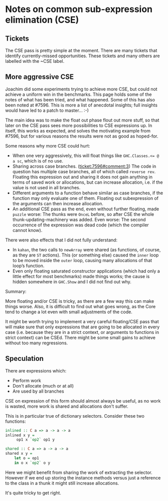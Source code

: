 # Notes on common sub-expression elimination (CSE)

## Tickets


The CSE pass is pretty simple at the moment.  There are many tickets that identify currently-missed opportunities. These tickets and many others are labelled with the ~CSE label.

## More aggressive CSE


Joachim did some experiments trying to achieve more CSE, but could not achieve a uniform win in the benchmarks. This page holds some of the notes of what has been tried, and what happened. Some of this has also been noted at #7596. This is more a list of anecdotal insights; full insights would have led to a patch to master... :-)


The main idea was to make the float out phase flout out more stuff, so that later on the CSE pass sees more possibilities to CSE expressions up. In itself, this works as expected, and solves the motivating example from #7596, but for various reasons the results were not as good as hoped-for.


Some reasons why more CSE could hurt:

- When one very aggressively, this will float things like `GHC.Classes.<= @ a sc`, which is of no use.
- Sharing across case branches. ([ticket:7596\#comment:3](https://gitlab.haskell.org/ghc/ghc/issues/7596)) The code in question has multiple case branches, all of which called `reverse rev`. Floating this expression out and sharing it does not gain anything in terms of saved work or allocations, but can increase allocation, i.e. if the value is not used in all branches.
- Different arguments to a function  behave similar as case branches, if the function may only evaluate one of them. Floating out subexpression of the arguments can then increase allocation.
- An additional CSE pass as the end, even without further floating, made `puzzle` worse: The thunks were `OnceL` before, so after CSE the whole thunk-updating-machinery was added. Even worse: The second occurrence of the expression was dead code (which the compiler cannot know).


There were also effects that I did not fully understand:

- In `kahan`, the two calls to `newArray` were shared (as functions, of course, as they are `ST` actions). This (or something else) caused the `inner` loop to be moved inside the `outer` loop, causing many allocations of that loop’s function.
- Even only floating saturated constructor applications (which had only a little effect for most benchmarks) made things works; the cause is hidden somewhere in `GHC.Show` and I did not find out why.


Summary:


More floating and/or CSE is tricky, as there are a few way this can make things worse. Also, it is difficult to find out what goes wrong, as the Core tend to change a lot even with small adjustments of the code.


It might be worth trying to implement a very careful floating/CSE pass that will make sure that only expressions that are going to be allocated in every case (i.e. because they are in a strict context, or arguments to functions in strict context) can be CSEd. There might be some small gains to achieve without too many regressions.

## Speculation

There are expressions which:  
* Perform work
* Don't allocate (much or at all)
* Are used by all branches

CSE on expression of this form should almost always be useful, as no work is wasted, more work is shared and allocations don't suffer.

This is in particular true of dictionary selectors. Consider these two functions:

```haskell
inlined :: C a => a -> a -> a
inlined x y =
     op1 x `op2` op1 y

shared :: C a => a -> a -> a
shared x y =
    let o = op1
    in o x `op2` o y
```

Here we might benefit from sharing the work of extracting the selector. However if we end up storing the instance methods versus just a reference to the class in a thunk it might still increase allocations.

It's quite tricky to get right.